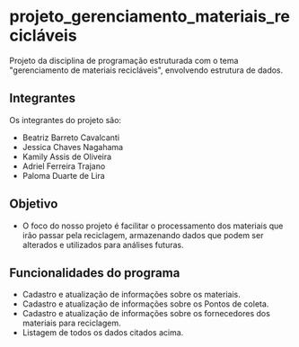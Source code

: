 # projeto_gerenciamento_materiais_recicláveis
Projeto  da disciplina de programação estruturada com o tema "gerenciamento de materiais recicláveis", envolvendo estrutura de dados.
## Integrantes
Os integrantes do projeto são:
 - Beatriz Barreto Cavalcanti
 - Jessica Chaves Nagahama
 - Kamily Assis de Oliveira
 - Adriel Ferreira Trajano
 - Paloma Duarte de Lira

## Objetivo
- O foco do nosso projeto é facilitar o processamento dos materiais que irão passar pela reciclagem, armazenando dados que podem ser alterados e utilizados para análises futuras. 

## Funcionalidades do programa
- Cadastro e atualização de informações sobre os materiais.
- Cadastro e atualização de informações sobre os Pontos de coleta.
- Cadastro e atualização de informações sobre os fornecedores dos materiais para reciclagem.
- Listagem de todos os dados citados acima.
